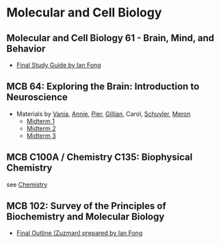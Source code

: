 # Molecular and Cell Biology

##  Molecular and Cell Biology 61 - Brain, Mind, and Behavior 
* [Final Study Guide by Ian Fong](./files/mcb/mcb_61_ian_fong_final_study.pdf)

## MCB 64: Exploring the Brain: Introduction to Neuroscience
* Materials by [Vania](http://ivansmirnov.name), [Annie](https://www.facebook.com/annie.vdb.7), [Pier](https://www.facebook.com/mantovani.pierluigi), [Gillian](https://www.facebook.com/gillian.quinn), Carol, [Schuyler](https://www.facebook.com/schuyler.stoller), [Meron](https://www.facebook.com/meron.yemane)
  * [Midterm 1](./files/mcb/mcbstudyguide1.docx)
  * [Midterm 2](./files/mcb/mcbstudyguide2recovered.docx)
  * [Midterm 3](./files/mcb/mcbstudyguide3.docx)

## MCB C100A / Chemistry C135: Biophysical Chemistry
see [Chemistry](./chemistry)

## MCB 102: Survey of the Principles of Biochemistry and Molecular Biology
* [Final Outline (Zuzman) prepared by Ian Fong](./files/mcb/mcb_102_ian_fong_final_outline_zuzman.docx)